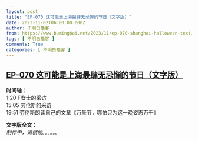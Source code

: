 ```yaml
---
layout: post
title: "EP-070 这可能是上海最肆无忌惮的节日（文字版）"
date: 2023-11-02T06:00:00.000Z
author: 不明白播客
from: https://www.bumingbai.net/2023/11/ep-070-shanghai-halloween-text/?utm_source=rss&utm_medium=rss&utm_campaign=ep-070-shanghai-halloween-text
tags: [ 不明白播客 ]
comments: True
categories: [ 不明白播客 ]
---
```

<!--1698904800000-->
[EP-070 这可能是上海最肆无忌惮的节日（文字版）](https://www.bumingbai.net/2023/11/ep-070-shanghai-halloween-text/?utm_source=rss&utm_medium=rss&utm_campaign=ep-070-shanghai-halloween-text)
------

<div>
<div id="buzzsprout-player-13893574"></div><script src="https://www.buzzsprout.com/1982525/13893574-.js?container_id=buzzsprout-player-13893574&#038;player=small" type="text/javascript" charset="utf-8"></script><p><strong>时间轴：<br></strong>1:20 F女士的采访<br>15:05 劳伦斯的采访<br>19:51 劳伦斯朗读自己的文章《万圣节，哪怕只为这一晚姿态万千》</p><p><strong>文字版全文：<br></strong><em>制作中，请稍候。。。。。。</em></p><p></p><p></p>
</div>
